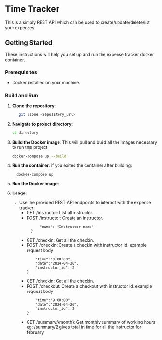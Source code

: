 # Time Tracker

This is a simply REST API which can be used to create/update/delete/list your expenses

## Getting Started

These instructions will help you set up and run the expense tracker docker container.

### Prerequisites

- Docker installed on your machine.

### Build and Run

1. **Clone the repository**:
   ```bash
      git clone <repository_url>

2. **Navigate to project directory**:
   ```bash
   cd directory

3. **Build the Docker image**:
   This will pull and build all the images necessary to run this project
   ```bash
   docker-compose up --build
   
4. **Run the container**:
   if you exited the container after building:
   ```bash
     docker-compose up 

5. **Run the Docker image**:

6. **Usage:**
    - Use the provided REST API endpoints to interact with the expense tracker:
        - GET /instructor: List all instructor.
        - POST /instructor: Create an instructor.
          ```{
                "name": "Instructor name"
            }
        - GET /checkin: Get all the checkin.
        - POST /checkin: Create a checkin with instructor id.
          example request body
          ```{
              "time":"9:00:00",
              "date":"2024-04-20",
              "instructor_id": 2
          }
        - GET /checkin: Get all the checkin.
        - POST /checkout: Create a checkout with instructor id.
          example request body
          ```{
              "time":"9:00:00",
              "date":"2024-04-20",
              "instructor_id": 2
          }
        - GET /summary/{month}: Get monthly summary of working hours
          eg: /summary/2 gives total in time for all the instructor for february
          


   
